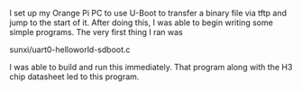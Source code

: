 I set up my Orange Pi PC to use U-Boot to transfer a binary file via tftp and jump
to the start of it.  After doing this, I was able to begin writing some simple programs.
The very first thing I ran was

sunxi/uart0-helloworld-sdboot.c

I was able to build and run this immediately.
That program along with the H3 chip datasheet led to this program.
